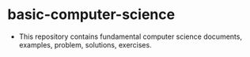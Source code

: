 # basic-computer-science
- This repository contains fundamental computer science documents, examples, problem, solutions, exercises.

